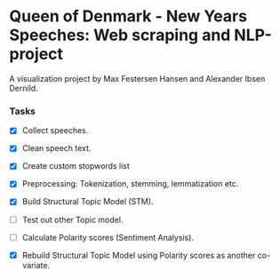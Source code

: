 # Queen of Denmark - New Years Speeches: Web scraping and NLP-project

A visualization project by Max Festersen Hansen and Alexander Ibsen Dernild.

### Tasks

- [x] Collect speeches.
- [x] Clean speech text.
- [x] Create custom stopwords list
- [x] Preprocessing: Tokenization, stemming, lemmatization etc.
- [x] Build Structural Topic Model (STM).
- [ ] Test out other Topic model.
- [ ] Calculate Polarity scores (Sentiment Analysis).
- [x] Rebuild Structural Topic Model using Polarity scores as another co-variate.

